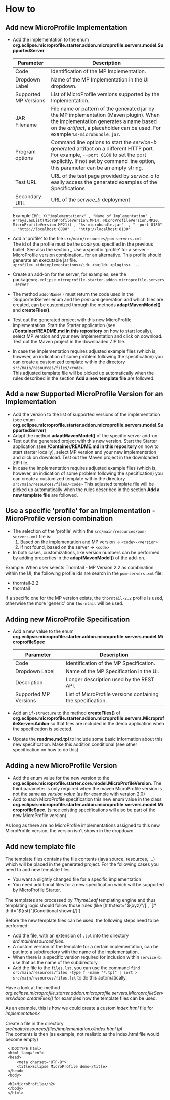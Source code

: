# How to

## Add new MicroProfile Implementation

* Add the implementation to the enum **org.eclipse.microprofile.starter.addon.microprofile.servers.model.SupportedServer**   
    
    |Parameter|Description|
    |---------|-----------|
    |Code     | Identification of the MP Implementation.|
    |Dropdown Label | Name of the MP Implementation in the UI dropdown.|
    |Supported MP Versions | List of MicroProfile versions supported by the Implementation.|
    |JAR Filename | File name or pattern of the generated jar by the MP implementation (Maven plugin). When the implementation generates a name based on the _artifact_, a placeholder can be used. For example `%s-microbundle.jar`. |
    |Program options | Command line options to start the _service-b_ generated artifact on a different HTTP port. For example, `--port 8180` to set the port explicitly. If not set by command line option, this parameter can be an empty string. |
    |Test URL     | URL of the test page provided by _service_a_ to easily access the generated examples of the Specifications|
    |Secondary URL   | URL of the _service_b_ deployment|
    
    Example
    `IMPL_X("implementationx"
    , "Name of Implementation"
    , Arrays.asList(MicroProfileVersion.MP14, MicroProfileVersion.MP20, MicroProfileVersion.MP21))
    , "%s-microbundle.jar" 
    , "--port 8180" 
    , "http://localhost:8080" 
    , "http://localhost:8180" `
* Add a 'profile' to the file `src/main/resources/pom-servers.xml`.   
   The id of the profile must be the _code_ you specified in the previous bullet. See also the section _ Use a specific 'profile' for a server - MicroProfile version combination_ for an alternative.
   This profile should generate an executable jar file.  
   `<profile>
      <id>implementationx</id>
         <build>
            <plugins>
            ...
   `
* Create an add-on for the server, for examples, see the package`org.eclipse.microprofile.starter.addon.microprofile.servers.server`
* The method `addonName()` must return the code used in the `SupportedServer enum and the _pom.xml_ generation and which files are created, can be customized through the methods **adaptMavenModel()** and **createFiles()**.  
* Test out the generated project with this new MicroProfile implementation.
    Start the Starter application (see **/Container/README.md in this repository** on how to start locally), select MP version and your new implementation and click on download. Test out the Maven project in the downloaded ZIP file.
* In case the implementation requires adjusted example files (which is, however, an indication of some problem following the specification) you can create a customized template within the directory `src/main/resources/files/<code>`.  
   This adjusted template file will be picked up automatically when the rules described in the section **Add a new template file** are followed. 

## Add a new Supported MicroProfile Version for an Implementation

* Add the version to the list of supported versions of the implementation (see enum **org.eclipse.microprofile.starter.addon.microprofile.servers.model.SupportedServer**)   
* Adapt the method **adaptMavenModel()** of the specific server add-on.  
* Test out the generated project with this new version.
   Start the Starter application (see **/Container/README.md in this repository** on how to start starter locally), select MP version and your new implementation and click on download. Test out the Maven project in the downloaded ZIP file.
* In case the implementation requires adjusted example files (which is, however, an indication of some problem following the specification) you can create a customized template within the directory `src/main/resources/files/<code>`
   This adjusted template file will be picked up automatically when the rules described in the section **Add a new template file** are followed.

## Use a specific 'profile' for an Implementation - MicroProfile version combination

* The selection of the 'profile' within the `src/main/resources/pom-servers.xml` file is:
   1. Based on the implementation and MP version -> `<code>-<version>`
   2. If not found, based on the server -> `<code>`
* In both cases, customizations, like version numbers can be performed by adding properties in the **adaptMavenModel()** of the add-on.

Example: 
When user selects Thorntail - MP Version 2.2 as combination within the UI, the following profile ids are search in the `pom-servers.xml` file: 
- thorntail-2.2
- thorntail

If a specific one for the MP version exists, the `thorntail-2.2` profile is used, otherwise the more 'generic' one `thorntail` will be used.
 
## Adding new MicroProfile Specification

* Add a new value to the enum **org.eclipse.microprofile.starter.addon.microprofile.servers.model.MicroprofileSpec**

    |Parameter|Description|
    |---------|-----------|
    |Code     | Identification of the MP Specification.|
    |Dropdown Label | Name of the MP Specification in the UI.|
    |Description | Longer description used by the REST API.|
    |Supported MP Versions | List of MicroProfile versions containing the specification.|

* Add an `if-structure` to the method **createFiles()** of **org.eclipse.microprofile.starter.addon.microprofile.servers.MicroprofileServersAddon** so that files are included in the demo application when the specification is selected.
* Update the **readme.md.tpl** to include some basic information about this new specification. Make this addition conditional (see other specification on how to do this)

## Adding a new MicroProfile Version

* Add the enum value for the new version to the **org.eclipse.microprofile.starter.core.model.MicroProfileVersion**. The third parameter is only required when the maven MicroProfile version is not the same as _version value_ (as for example with version 2.0)
* Add to each MicroProfile specification this new enum value in the class **org.eclipse.microprofile.starter.addon.microprofile.servers.model.MicroprofileSpec**. (since existing specifications will also be part of the new MicroProfile version)

As long as there are no MicroProfile implementations assigned to this new MicroProfile version, the version isn't shown in the dropdown.

## Add new template file

The template files contains the file contents (java source, resources, ...) which will be placed in the generated project. For the following cases you need to add new template files

- You want a slightly changed file for a specific implementation
- You need additional files for a new specification which will be supported by MicroProfile Starter.

The templates are processed by _ThymeLeaf_ templating engine and thus templating logic should follow those rules (like [# th:text="${xyz}"/]`, `[# th:if="${rst}"]Conditional shown[/]`)

Before the new template files can be used, the following steps need to be performed:

* Add the file, with an extension of `.tpl` into the directory _src\main\resources\files_.
* A custom version of the template for a certain implementation, can be put into a subdirectory with the name of the implementation.
* When there is a specific version required for inclusion within `service-b`, use that as the name of the subdirectory.
* Add the file to the `files.lst`, you can use the command `find src/main/resources/files -type f -name "*.tpl" | sort > src/main/resources/files.lst` to do this automatically.

Have a look at the method _org.eclipse.microprofile.starter.addon.microprofile.servers.MicroprofileServersAddon.createFiles()_ for examples how the template files can be used.

As an example, this is how we could create a custom _index.html_ file for _implementationx_

Create a file in the directory _src/main/resources/files/implementationx/index.html.tpl_  
The contents is then (as example, not realistic as the index.html file would become empty)  
```
 <!DOCTYPE html>
 <html lang="en">
 <head>
     <meta charset="UTF-8">
     <title>Eclipse MicroProfile demo</title>
 </head>
 <body>
 
 <h2>MicroProfile</h2>
 </body>
 </html> 
```

 
